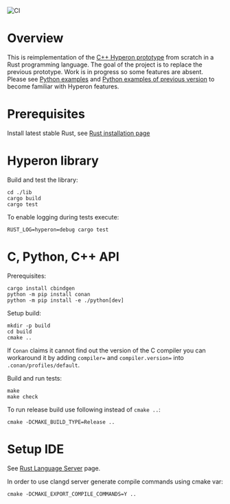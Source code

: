 ![CI](https://github.com/trueagi-io/hyperon-experimental/actions/workflows/ci.yml/badge.svg)

# Overview

This is reimplementation of the [C++ Hyperon
prototype](https://github.com/trueagi-io/hyperon) from scratch in a Rust
programming language. The goal of the project is to replace the previous
prototype. Work is in progress so some features are absent.  Please see [Python
examples](./python/tests) and [Python examples of previous
version](https://github.com/trueagi-io/hyperon/tree/master/python/tests) to
become familiar with Hyperon features.

# Prerequisites

Install latest stable Rust, see [Rust installation
page](https://www.rust-lang.org/tools/install)

# Hyperon library

Build and test the library:
```
cd ./lib
cargo build
cargo test
```

To enable logging during tests execute:
```
RUST_LOG=hyperon=debug cargo test
```

# C, Python, C++ API

Prerequisites:
```
cargo install cbindgen
python -m pip install conan
python -m pip install -e ./python[dev]
```

Setup build:
```
mkdir -p build
cd build
cmake ..
```

If `Conan` claims it cannot find out the version of the C compiler you can
workaround it by adding `compiler=` and `compiler.version=` into
`.conan/profiles/default`.

Build and run tests:
```
make
make check
```

To run release build use following instead of `cmake ..`:
```
cmake -DCMAKE_BUILD_TYPE=Release ..
```

# Setup IDE

See [Rust Language Server](https://github.com/rust-lang/rls) page.

In order to use clangd server generate compile commands using cmake var:
```
cmake -DCMAKE_EXPORT_COMPILE_COMMANDS=Y ..
```

